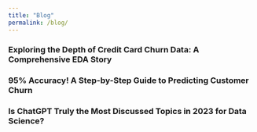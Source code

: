 ```yaml
---
title: "Blog"
permalink: /blog/
---
```


### Exploring the Depth of Credit Card Churn Data: A Comprehensive EDA Story
### 95% Accuracy! A Step-by-Step Guide to Predicting Customer Churn
### Is ChatGPT Truly the Most Discussed Topics in 2023 for Data Science?
